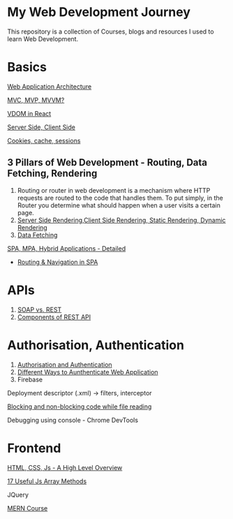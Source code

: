 # My Web Development Journey
This repository is a collection of Courses, blogs and resources I used to learn Web Development.
# Basics

[Web Application Architecture](https://www.interviewbit.com/blog/web-application-architecture/)

[MVC, MVP, MVVM?](https://www.geeksforgeeks.org/difference-between-mvc-mvp-and-mvvm-architecture-pattern-in-android/)

[VDOM in React](https://www.geeksforgeeks.org/reactjs-virtual-dom/) 

[Server Side, Client Side](https://www.cloudflare.com/learning/serverless/glossary/client-side-vs-server-side/)

[Cookies, cache, sessions](https://www.minitool.com/news/cookies-vs-cache-vs-session.html) 

## 3 Pillars of Web Development - Routing, Data Fetching, Rendering
1. Routing or router in web development is a mechanism where HTTP requests are routed to the code that handles them. To put simply, in the Router you determine what should happen when a user visits a certain page.
2. [Server Side Rendering,Client Side Rendering, Static Rendering, Dynamic Rendering](https://web.dev/rendering-on-the-web/)
3. [Data Fetching](https://developer.mozilla.org/en-US/docs/Learn/JavaScript/Client-side_web_APIs/Fetching_data) 

[SPA, MPA, Hybrid Applications - Detailed](https://medium.com/@NeotericEU/single-page-application-vs-multiple-page-application-2591588efe58)
- [Routing & Navigation in SPA](https://www.linkedin.com/advice/0/how-do-you-handle-routing-navigation)

# APIs
1. [SOAP vs. REST](https://aws.amazon.com/compare/the-difference-between-soap-rest/)
2. [Components of REST API](https://budibase.com/blog/inside-it/what-are-the-components-of-an-api/)

# Authorisation, Authentication
1. [Authorisation and Authentication](https://www.sailpoint.com/identity-library/difference-between-authentication-and-authorization/#:~:text=So%2C%20what%20is%20the%20difference,a%20user%20has%20access%20to)
2. [Different Ways to Aunthenticate Web Application](https://medium.com/@vivekmadurai/different-ways-to-authenticate-a-web-application-e8f3875c254a)
3. Firebase

Deployment descriptor (.xml) -> filters, interceptor

[Blocking and non-blocking code while file reading](https://www.codewithharry.com/videos/web-development-in-hindi-65/)

Debugging using console - Chrome DevTools

# Frontend
[HTML, CSS, Js - A High Level Overview](https://developer.mozilla.org/en-US/docs/Learn/JavaScript/Asynchronous/Introducing)

[17 Useful Js Array Methods](https://www.youtube.com/watch?v=OMoxLUxW7Wc)

JQuery

[MERN Course](https://www.udemy.com/course/nodejs-express-mongodb-bootcamp/)
